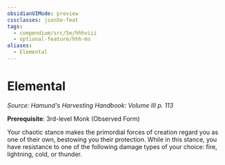 ```yaml
---
obsidianUIMode: preview
cssclasses: json5e-feat
tags:
  - compendium/src/5e/hhhviii
  - optional-feature/hhh-ms
aliases:
  - Elemental
---
```

# Elemental
*Source: Hamund's Harvesting Handbook: Volume III p. 113*  

**Prerequisite**: 3rd-level Monk (Observed Form)

Your chaotic stance makes the primordial forces of creation regard you as one of their own, bestowing you their protection. While in this stance, you have resistance to one of the following damage types of your choice: fire, lightning, cold, or thunder.